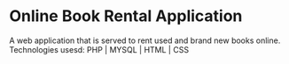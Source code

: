 # Online Book Rental Application
A web application that is served to rent used and brand new books online.
Technologies usesd: PHP | MYSQL | HTML | CSS

